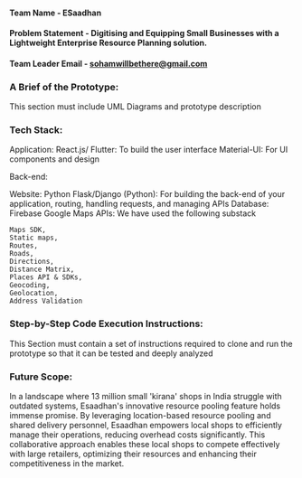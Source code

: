 
#### Team Name - ESaadhan
#### Problem Statement - Digitising and Equipping Small Businesses with a Lightweight Enterprise Resource Planning solution.
#### Team Leader Email - sohamwillbethere@gmail.com

### A Brief of the Prototype:
  This section must include UML Diagrams and prototype description
  
### Tech Stack: 
   
Application:
React.js/ Flutter: To build the user interface
Material-UI: For UI components and design

Back-end:

Website:
Python
Flask/Django (Python): For building the back-end of your application, routing, handling requests, and managing APIs
Database: Firebase
Google Maps APIs: We have used the following substack

	Maps SDK,
	Static maps, 
	Routes, 
	Roads,
	Directions,
	Distance Matrix, 
	Places API & SDKs,
	Geocoding, 
	Geolocation,
	Address Validation 
   
### Step-by-Step Code Execution Instructions:
  This Section must contain a set of instructions required to clone and run the prototype so that it can be tested and deeply analyzed
  
### Future Scope:
   In a landscape where 13 million small 'kirana' shops in India struggle with outdated systems, Esaadhan's innovative resource pooling feature holds immense promise. By leveraging location-based resource pooling and shared delivery personnel, Esaadhan empowers local shops to efficiently manage their operations, reducing overhead costs significantly. This collaborative approach enables these local shops to compete effectively with large retailers, optimizing their resources and enhancing their competitiveness in the market.
